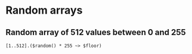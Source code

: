 # Random arrays

## Random array of 512 values between 0 and 255

```
[1..512].($random() * 255 ~> $floor)
```
